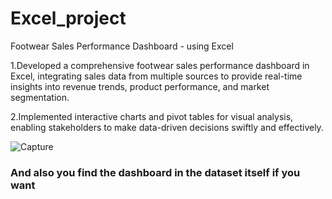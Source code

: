 # Excel_project

Footwear Sales Performance Dashboard - using Excel

1.Developed a comprehensive footwear sales performance dashboard in Excel, integrating sales data from multiple sources to provide real-time insights into revenue trends, product performance, and market segmentation. 

2.Implemented interactive charts and pivot tables for visual analysis, enabling stakeholders to make data-driven decisions swiftly and effectively.

![Capture](https://github.com/user-attachments/assets/2e5f62c6-304f-4a43-9b04-320cbff6f55e)

### And also you find the dashboard in the dataset itself if you want
